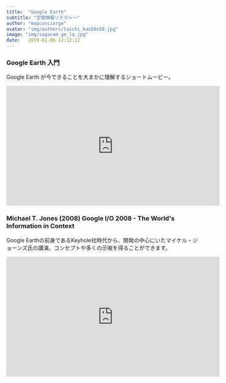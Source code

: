 ```yaml
---
title:  "Google Earth"
subtitle: "空間情報リテラシー"
author: "mapconcierge"
avatar: "img/authors/taichi_kao50x50.jpg"
image: "img/sagacam_ge_lq.jpg"
date:   2019-01-06 12:12:12
---
```


### Google Earth 入門
Google Earth が今できることを大まかに理解するショートムービー。
<iframe width="560" height="315" src="https://www.youtube.com/embed/O-XidwKsKAE" frameborder="0" allow="accelerometer; autoplay; encrypted-media; gyroscope; picture-in-picture" allowfullscreen></iframe>

### Michael T. Jones (2008) Google I/O 2008 - The World's Information in Context
Google Earthの前身であるKeyhole社時代から、開発の中心にいたマイケル・ジョーンズ氏の講演。コンセプトや多くの示唆を得ることができます。
<iframe width="560" height="315" src="https://www.youtube.com/embed/1_wMv2tBzvo" frameborder="0" allow="accelerometer; autoplay; encrypted-media; gyroscope; picture-in-picture" allowfullscreen></iframe>

